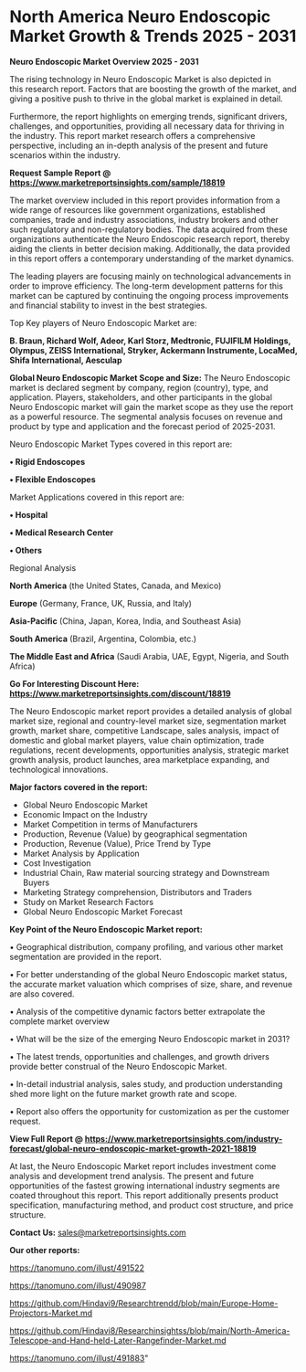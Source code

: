 # North America Neuro Endoscopic Market Growth & Trends 2025 - 2031

<Strong> Neuro Endoscopic Market Overview 2025 - 2031</strong>

The rising technology in Neuro Endoscopic Market is also depicted in this research report. Factors that are boosting the growth of the market, and giving a positive push to thrive in the global market is explained in detail.

Furthermore, the report highlights on emerging trends, significant drivers, challenges, and opportunities, providing all necessary data for thriving in the industry. This report market research offers a comprehensive perspective, including an in-depth analysis of the present and future scenarios within the industry.

<strong>Request Sample Report @ <a href=https://www.marketreportsinsights.com/sample/18819>https://www.marketreportsinsights.com/sample/18819</a></strong>

The market overview included in this report provides information from a wide range of resources like government organizations, established companies, trade and industry associations, industry brokers and other such regulatory and non-regulatory bodies. The data acquired from these organizations authenticate the Neuro Endoscopic research report, thereby aiding the clients in better decision making. Additionally, the data provided in this report offers a contemporary understanding of the market dynamics.

The leading players are focusing mainly on technological advancements in order to improve efficiency. The long-term development patterns for this market can be captured by continuing the ongoing process improvements and financial stability to invest in the best strategies.

Top Key players of Neuro Endoscopic Market are:

<strong>B. Braun, Richard Wolf, Adeor, Karl Storz, Medtronic, FUJIFILM Holdings, Olympus, ZEISS International, Stryker, Ackermann Instrumente, LocaMed, Shifa International, Aesculap</strong>

<strong><b>Global Neuro Endoscopic Market Scope and Size:</b></strong>
The Neuro Endoscopic market is declared segment by company, region (country), type, and application. Players, stakeholders, and other participants in the global Neuro Endoscopic market will gain the market scope as they use the report as a powerful resource. The segmental analysis focuses on revenue and product by type and application and the forecast period of 2025-2031.

Neuro Endoscopic Market Types covered in this report are:

<strong>• Rigid Endoscopes

• Flexible Endoscopes</strong>

Market Applications covered in this report are:

<strong>• Hospital

• Medical Research Center

• Others</strong> 

Regional Analysis

<strong>North America</strong> (the United States, Canada, and Mexico)

<strong>Europe</strong> (Germany, France, UK, Russia, and Italy)

<strong>Asia-Pacific</strong> (China, Japan, Korea, India, and Southeast Asia)

<strong>South America</strong> (Brazil, Argentina, Colombia, etc.)

<strong>The Middle East and Africa</strong> (Saudi Arabia, UAE, Egypt, Nigeria, and South Africa)

<strong>Go For Interesting Discount Here: <a href=https://www.marketreportsinsights.com/discount/18819>https://www.marketreportsinsights.com/discount/18819</a></strong>

The Neuro Endoscopic market report provides a detailed analysis of global market size, regional and country-level market size, segmentation market growth, market share, competitive Landscape, sales analysis, impact of domestic and global market players, value chain optimization, trade regulations, recent developments, opportunities analysis, strategic market growth analysis, product launches, area marketplace expanding, and technological innovations.

<strong><b>Major factors covered in the report:</b></strong>
<ul>
  <li>Global Neuro Endoscopic Market </li>
  <li>Economic Impact on the Industry</li>
  <li>Market Competition in terms of Manufacturers</li>
  <li>Production, Revenue (Value) by geographical segmentation</li>
  <li>Production, Revenue (Value), Price Trend by Type</li>
  <li>Market Analysis by Application</li>
  <li>Cost Investigation</li>
  <li>Industrial Chain, Raw material sourcing strategy and Downstream Buyers</li>
  <li>Marketing Strategy comprehension, Distributors and Traders</li>
  <li>Study on Market Research Factors</li>
  <li>Global Neuro Endoscopic Market Forecast</li>
</ul>

<strong><b>Key Point of the Neuro Endoscopic Market report:</b></strong>

• Geographical distribution, company profiling, and various other market segmentation are provided in the report.

• For better understanding of the global Neuro Endoscopic market status, the accurate market valuation which comprises of size, share, and revenue are also covered.

• Analysis of the competitive dynamic factors better extrapolate the complete market overview

• What will be the size of the emerging Neuro Endoscopic market in 2031?

• The latest trends, opportunities and challenges, and growth drivers provide better construal of the Neuro Endoscopic Market.

• In-detail industrial analysis, sales study, and production understanding shed more light on the future market growth rate and scope.

• Report also offers the opportunity for customization as per the customer request.

<strong><b>View Full Report @ <a href=https://www.marketreportsinsights.com/industry-forecast/global-neuro-endoscopic-market-growth-2021-18819>https://www.marketreportsinsights.com/industry-forecast/global-neuro-endoscopic-market-growth-2021-18819</a></b></strong>


At last, the Neuro Endoscopic Market report includes investment come analysis and development trend analysis. The present and future opportunities of the fastest growing international industry segments are coated throughout this report. This report additionally presents product specification, manufacturing method, and product cost structure, and price structure.

<strong>Contact Us:</strong>
sales@marketreportsinsights.com

<strong>Our other reports:</strong>

<a href=https://tanomuno.com/illust/491522>https://tanomuno.com/illust/491522</a>

<a href=https://tanomuno.com/illust/490987>https://tanomuno.com/illust/490987</a>

<a href=https://github.com/Hindavi9/Researchtrendd/blob/main/Europe-Home-Projectors-Market.md>https://github.com/Hindavi9/Researchtrendd/blob/main/Europe-Home-Projectors-Market.md</a>

<a href=https://github.com/Hindavi8/Researchinsightss/blob/main/North-America-Telescope-and-Hand-held-Later-Rangefinder-Market.md>https://github.com/Hindavi8/Researchinsightss/blob/main/North-America-Telescope-and-Hand-held-Later-Rangefinder-Market.md</a>

<a href=https://tanomuno.com/illust/491883>https://tanomuno.com/illust/491883</a>"

